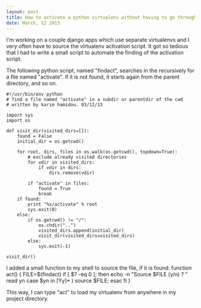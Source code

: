 ```yaml
---
layout: post
title: How to activate a python virtualenv without having to go through dozen of folders
date: March, 12 2013
---
```


I'm working on a couple django apps which use separate virtualenvs and I very often have to source the virtualenv activation script.
It got so tedious that I had to write a small script to automate the finding of the activation script.

<!-- more -->

The following python script, named "findact", searches in the recursively for a file named "activate". If it is not found, it starts again from the parent directory, and so on.

    #!/usr/bin/env python
    # find a file named "activate" in a subdir or parentdir of the cwd
    # written by karim hamidou. 03/12/13

    import sys
    import os

    def visit_dir(visited_dirs=[]):
        found = False
        initial_dir = os.getcwd()

        for root, dirs, files in os.walk(os.getcwd(), topdown=True):
            # exclude already visited directories
            for vdir in visited_dirs:
                if vdir in dirs:
                    dirs.remove(vdir)

            if "activate" in files:
                found = True
                break
        if found:
            print "%s/activate" % root
            sys.exit(0)
        else:
            if os.getcwd() != "/":
                os.chdir("..")
                visited_dirs.append(initial_dir)
                visit_dir(visited_dirs=visited_dirs)
            else:
                sys.exit(-1)

    visit_dir()

I added a small function to my shell to source the file, if it is found:
    function act() {
        FILE=$(findact)
        if [ $? -eq 0 ]; then
            echo -n "Source $FILE (y/n) ? "
            read  yn
            case $yn in
            [Yy]* ) source $FILE;
            esac
        fi
    }

This way, I can type "act" to load my virtualenv from anywhere in my project directory.
